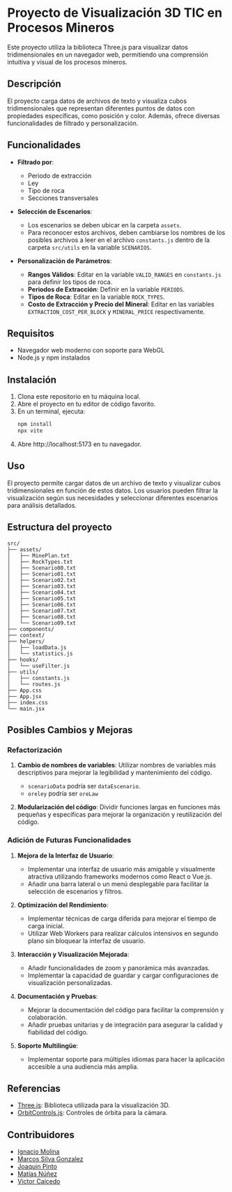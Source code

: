 # Proyecto de Visualización 3D TIC en Procesos Mineros

Este proyecto utiliza la biblioteca Three.js para visualizar datos tridimensionales en un navegador web, permitiendo una comprensión intuitiva y visual de los procesos mineros.

## Descripción

El proyecto carga datos de archivos de texto y visualiza cubos tridimensionales que representan diferentes puntos de datos con propiedades específicas, como posición y color. Además, ofrece diversas funcionalidades de filtrado y personalización.

## Funcionalidades

- **Filtrado por**:
  - Periodo de extracción
  - Ley
  - Tipo de roca
  - Secciones transversales

- **Selección de Escenarios**:
  - Los escenarios se deben ubicar en la carpeta `assets`.
  - Para reconocer estos archivos, deben cambiarse los nombres de los posibles archivos a leer en el archivo `constants.js` dentro de la carpeta `src/utils` en la variable `SCENARIOS`.

- **Personalización de Parámetros**:
  - **Rangos Válidos**: Editar en la variable `VALID_RANGES` en `constants.js` para definir los tipos de roca.
  - **Periodos de Extracción**: Definir en la variable `PERIODS`.
  - **Tipos de Roca**: Editar en la variable `ROCK_TYPES`.
  - **Costo de Extracción y Precio del Mineral**: Editar en las variables `EXTRACTION_COST_PER_BLOCK` y `MINERAL_PRICE` respectivamente.

## Requisitos

- Navegador web moderno con soporte para WebGL
- Node.js y npm instalados

## Instalación

1. Clona este repositorio en tu máquina local.
2. Abre el proyecto en tu editor de código favorito.
3. En un terminal, ejecuta:
   ```bash
   npm install
   npx vite
   ```
4. Abre http://localhost:5173 en tu navegador.

## Uso

El proyecto permite cargar datos de un archivo de texto y visualizar cubos tridimensionales en función de estos datos. Los usuarios pueden filtrar la visualización según sus necesidades y seleccionar diferentes escenarios para análisis detallados.

## Estructura del proyecto
```
src/
├── assets/
│   ├── MinePlan.txt
│   ├── RockTypes.txt
│   ├── Scenario00.txt
│   ├── Scenario01.txt
│   ├── Scenario02.txt
│   ├── Scenario03.txt
│   ├── Scenario04.txt
│   ├── Scenario05.txt
│   ├── Scenario06.txt
│   ├── Scenario07.txt
│   ├── Scenario08.txt
│   └── Scenario09.txt
├── components/
├── context/
├── helpers/
│   ├── loadData.js
│   └── statistics.js
├── hooks/
│   └── useFilter.js
├── utils/
│   ├── constants.js
│   └── routes.js
├── App.css
├── App.jsx
├── index.css
└── main.jsx
```

## Posibles Cambios y Mejoras

### Refactorización

1. **Cambio de nombres de variables**: Utilizar nombres de variables más descriptivos para mejorar la legibilidad y mantenimiento del código.
   - `scenarioData` podría ser `dataEscenario`.
   - `oreley` podría ser `oreLaw`

2. **Modularización del código**: Dividir funciones largas en funciones más pequeñas y específicas para mejorar la organización y reutilización del código.

### Adición de Futuras Funcionalidades

1. **Mejora de la Interfaz de Usuario**:
   - Implementar una interfaz de usuario más amigable y visualmente atractiva utilizando frameworks modernos como React o Vue.js.
   - Añadir una barra lateral o un menú desplegable para facilitar la selección de escenarios y filtros.

2. **Optimización del Rendimiento**:
   - Implementar técnicas de carga diferida para mejorar el tiempo de carga inicial.
   - Utilizar Web Workers para realizar cálculos intensivos en segundo plano sin bloquear la interfaz de usuario.

3. **Interacción y Visualización Mejorada**:
   - Añadir funcionalidades de zoom y panorámica más avanzadas.
   - Implementar la capacidad de guardar y cargar configuraciones de visualización personalizadas.

4. **Documentación y Pruebas**:
   - Mejorar la documentación del código para facilitar la comprensión y colaboración.
   - Añadir pruebas unitarias y de integración para asegurar la calidad y fiabilidad del código.

5. **Soporte Multilingüe**:
   - Implementar soporte para múltiples idiomas para hacer la aplicación accesible a una audiencia más amplia.


## Referencias

- [Three.js](https://threejs.org): Biblioteca utilizada para la visualización 3D.
- [OrbitControls.js](https://threejs.org/docs/#examples/en/controls/OrbitControls): Controles de órbita para la cámara.

## Contribuidores

- [Ignacio Molina](https://github.com/MolodyGs)
- [Marcos Silva Gonzalez](https://github.com/marcosilva)
- [Joaquin Pinto](https://github.com/pintosoUCN)
- [Matías Núñez](https://github.com/matiias23)
- [Victor Caicedo](https://github.com/caicedov)

